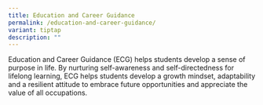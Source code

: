 ```yaml
---
title: Education and Career Guidance
permalink: /education-and-career-guidance/
variant: tiptap
description: ""
---
```

<p>Education and Career Guidance (ECG) helps students develop a sense of
purpose in life. By nurturing self-awareness and self-directedness for
lifelong learning, ECG helps students develop a growth mindset, adaptability
and a resilient attitude to embrace future opportunities and appreciate
the value of all occupations.</p>